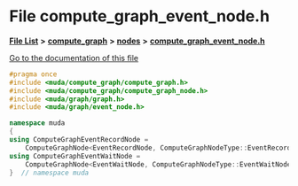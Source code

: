 

# File compute\_graph\_event\_node.h

[**File List**](files.md) **>** [**compute\_graph**](dir_b4aad8ec408afb185bc8426846668e86.md) **>** [**nodes**](dir_7ff8159720d09b9da5f49b4c95af33a4.md) **>** [**compute\_graph\_event\_node.h**](compute__graph__event__node_8h.md)

[Go to the documentation of this file](compute__graph__event__node_8h.md)


```C++
#pragma once
#include <muda/compute_graph/compute_graph.h>
#include <muda/compute_graph/compute_graph_node.h>
#include <muda/graph/graph.h>
#include <muda/graph/event_node.h>

namespace muda
{
using ComputeGraphEventRecordNode =
    ComputeGraphNode<EventRecordNode, ComputeGraphNodeType::EventRecordNode>;
using ComputeGraphEventWaitNode =
    ComputeGraphNode<EventWaitNode, ComputeGraphNodeType::EventWaitNode>;
}  // namespace muda
```


